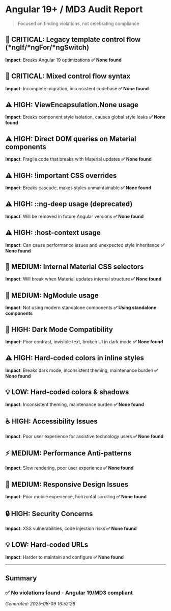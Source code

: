 # Angular 19+ / MD3 Audit Report

> Focused on finding violations, not celebrating compliance

## 🚨 CRITICAL: Legacy template control flow (*ngIf/*ngFor/*ngSwitch)

**Impact**: Breaks Angular 19 optimizations
**✅ None found**

## 🚨 CRITICAL: Mixed control flow syntax

**Impact**: Incomplete migration, inconsistent codebase
**✅ None found**

## ⚠️ HIGH: ViewEncapsulation.None usage

**Impact**: Breaks component style isolation, causes global style leaks
**✅ None found**

## ⚠️ HIGH: Direct DOM queries on Material components

**Impact**: Fragile code that breaks with Material updates
**✅ None found**

## ⚠️ HIGH: !important CSS overrides

**Impact**: Breaks cascade, makes styles unmaintainable
**✅ None found**

## ⚠️ HIGH: ::ng-deep usage (deprecated)

**Impact**: Will be removed in future Angular versions
**✅ None found**

## ⚠️ HIGH: :host-context usage

**Impact**: Can cause performance issues and unexpected style inheritance
**✅ None found**

## 📝 MEDIUM: Internal Material CSS selectors

**Impact**: Will break when Material updates internal structure
**✅ None found**

## 📝 MEDIUM: NgModule usage

**Impact**: Not using modern standalone components
**✅ Using standalone components**

## 🌙 HIGH: Dark Mode Compatibility

**Impact**: Poor contrast, invisible text, broken UI in dark mode
**✅ None found**

## ⚠️ HIGH: Hard-coded colors in inline styles

**Impact**: Breaks dark mode, inconsistent theming, maintenance burden
**✅ None found**

## 💡 LOW: Hard-coded colors & shadows

**Impact**: Inconsistent theming, maintenance burden
**✅ None found**

## ♿ HIGH: Accessibility Issues

**Impact**: Poor user experience for assistive technology users
**✅ None found**

## ⚡ MEDIUM: Performance Anti-patterns

**Impact**: Slow rendering, poor user experience
**✅ None found**

## 📱 MEDIUM: Responsive Design Issues

**Impact**: Poor mobile experience, horizontal scrolling
**✅ None found**

## 🔒 HIGH: Security Concerns

**Impact**: XSS vulnerabilities, code injection risks
**✅ None found**

## 💡 LOW: Hard-coded URLs

**Impact**: Harder to maintain and configure
**✅ None found**

---

## Summary
### ✅ No violations found - Angular 19/MD3 compliant

*Generated: 2025-08-09 16:52:28*
